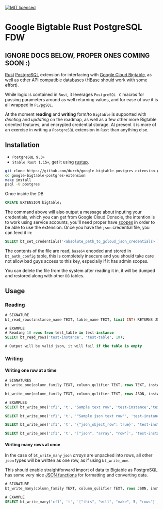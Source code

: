 [![MIT licensed](https://img.shields.io/badge/license-MIT-blue.svg)](https://github.com/durch/rpg_base36/blob/master/LICENSE.md)

# Google Bigtable Rust PostgreSQL FDW

## IGNORE DOCS BELOW, PROPER ONES COMING SOON :)

[Rust](https://www.rust-lang.org/en-US/) [PostgreSQL](https://www.postgresql.org/) extension for interfacing with [Google Cloud Bigtable](https://cloud.google.com/bigtable/), as well as other API compatible databases ([HBase](https://hbase.apache.org/) should work with some effort).

While logic is contained in `Rust`, it leverages `PostgreSQL ` `C` macros for passing parameters around as well returning values, and for ease of use it is all wrapped in `PL/pgSQL`.

At the moment **reading** and **writing** form/to `Bigtable` is supported with *deleting* and *updating* on the roadmap, as well as a few other more Bigtable oriented features, and encrypted credential storage. At present it is more of an exercise in writing a `PostgreSQL` extension in `Rust` than anything else.


## Installation
+ `PostgreSQL 9.3+`
+ `Stable Rust 1.15+`, get it using [rustup](https://www.rustup.rs/).

```bash
git clone https://github.com/durch/google-bigtable-postgres-extension.git
cd google-bigtable-postgres-extension
make install
psql -U postgres
```

Once inside the DB

```sql
CREATE EXTENSION bigtable;
```

The command above will also output a message about inputing your credentials, which you can get from Google Cloud Console, the intention is to work using service accounts, you'll need proper have [scopes](https://cloud.google.com/bigtable/docs/creating-compute-instance) in order to be able to use the extension. Once you have the `json` credential file, you can feed it in:

```sql
SELECT bt_set_credentials('<absolute_path_to_gcloud_json_credentials>');
```

The contents of the file are read, `base64` encoded and stored in `bt_auth_config` table, this is completely insecure and you should take care not allow bad guys access to this key, especially if it has admin scopes.

You can delete the file from the system after reading it in, it will be dumped and restored along with other `DB` tables.

## Usage

### Reading

```sql
# SIGNATURE
bt_read_rows(instance_name TEXT, table_name TEXT, limit INT) RETURNS JSON

# EXAMPLE
# Reading 10 rows from test_table in test-instance
SELECT bt_read_rows('test-instance', 'test-table', 10);

# Output will be valid json, it will fail if the table is empty
```

### Writing

#### Writing one row at a time

```sql
# SIGNATURES
bt_write_one(column_family TEXT, column_qulifier TEXT, rows TEXT, instance_name TEXT, table_name TEXT) RETURNS TEXT

bt_write_one(column_family TEXT, column_qulifier TEXT, rows JSON, instance_name TEXT, table_name TEXT) RETURNS TEXT

# EXAMPLES
SELECT bt_write_one('cf1', 't', 'Sample text row', 'test-instance','test-table');

SELECT bt_write_one('cf1', 't', '"Sample json text row"', 'test-instance','test-table');

SELECT bt_write_one('cf1', 't', '{"json_object_row": true}', 'test-instance','test-table');

SELECT bt_write_one('cf1', 't', '["json", "array", "row"]', 'test-instance','test-table');
```

#### Writing many rows at once

In the case of `bt_write_many` `json` *arrays* are unpacked into rows, all other `json` types will be written as one row, as if using `bt_write_one`. 

This should enable straightforward import of data to Bigtable as PostgreSQL has some very nice [JSON functions](https://www.postgresql.org/docs/9.6/static/functions-json.html) for formatting and converting data.

```sql
# SIGNATURE
bt_write_many(column_family TEXT, column_qulifier TEXT, rows JSON, instance_name IN TEXT, table_name) RETURNS TEXT

# EXAMPLE
SELECT bt_write_many('cf1', 't', '["this", "will", "make", 5, "rows"]', 'test-instance', 'test-table');
```
